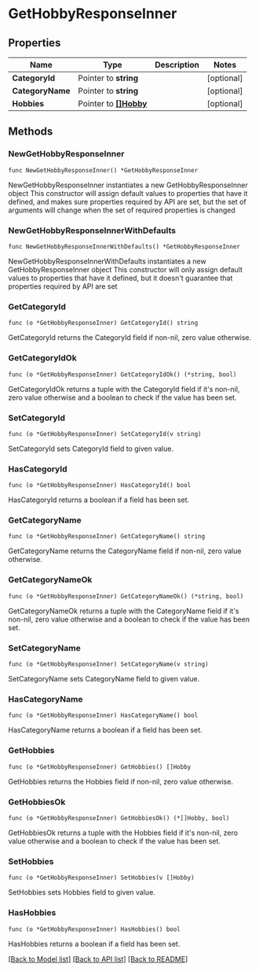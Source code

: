 # GetHobbyResponseInner

## Properties

Name | Type | Description | Notes
------------ | ------------- | ------------- | -------------
**CategoryId** | Pointer to **string** |  | [optional] 
**CategoryName** | Pointer to **string** |  | [optional] 
**Hobbies** | Pointer to [**[]Hobby**](Hobby.md) |  | [optional] 

## Methods

### NewGetHobbyResponseInner

`func NewGetHobbyResponseInner() *GetHobbyResponseInner`

NewGetHobbyResponseInner instantiates a new GetHobbyResponseInner object
This constructor will assign default values to properties that have it defined,
and makes sure properties required by API are set, but the set of arguments
will change when the set of required properties is changed

### NewGetHobbyResponseInnerWithDefaults

`func NewGetHobbyResponseInnerWithDefaults() *GetHobbyResponseInner`

NewGetHobbyResponseInnerWithDefaults instantiates a new GetHobbyResponseInner object
This constructor will only assign default values to properties that have it defined,
but it doesn't guarantee that properties required by API are set

### GetCategoryId

`func (o *GetHobbyResponseInner) GetCategoryId() string`

GetCategoryId returns the CategoryId field if non-nil, zero value otherwise.

### GetCategoryIdOk

`func (o *GetHobbyResponseInner) GetCategoryIdOk() (*string, bool)`

GetCategoryIdOk returns a tuple with the CategoryId field if it's non-nil, zero value otherwise
and a boolean to check if the value has been set.

### SetCategoryId

`func (o *GetHobbyResponseInner) SetCategoryId(v string)`

SetCategoryId sets CategoryId field to given value.

### HasCategoryId

`func (o *GetHobbyResponseInner) HasCategoryId() bool`

HasCategoryId returns a boolean if a field has been set.

### GetCategoryName

`func (o *GetHobbyResponseInner) GetCategoryName() string`

GetCategoryName returns the CategoryName field if non-nil, zero value otherwise.

### GetCategoryNameOk

`func (o *GetHobbyResponseInner) GetCategoryNameOk() (*string, bool)`

GetCategoryNameOk returns a tuple with the CategoryName field if it's non-nil, zero value otherwise
and a boolean to check if the value has been set.

### SetCategoryName

`func (o *GetHobbyResponseInner) SetCategoryName(v string)`

SetCategoryName sets CategoryName field to given value.

### HasCategoryName

`func (o *GetHobbyResponseInner) HasCategoryName() bool`

HasCategoryName returns a boolean if a field has been set.

### GetHobbies

`func (o *GetHobbyResponseInner) GetHobbies() []Hobby`

GetHobbies returns the Hobbies field if non-nil, zero value otherwise.

### GetHobbiesOk

`func (o *GetHobbyResponseInner) GetHobbiesOk() (*[]Hobby, bool)`

GetHobbiesOk returns a tuple with the Hobbies field if it's non-nil, zero value otherwise
and a boolean to check if the value has been set.

### SetHobbies

`func (o *GetHobbyResponseInner) SetHobbies(v []Hobby)`

SetHobbies sets Hobbies field to given value.

### HasHobbies

`func (o *GetHobbyResponseInner) HasHobbies() bool`

HasHobbies returns a boolean if a field has been set.


[[Back to Model list]](../README.md#documentation-for-models) [[Back to API list]](../README.md#documentation-for-api-endpoints) [[Back to README]](../README.md)


